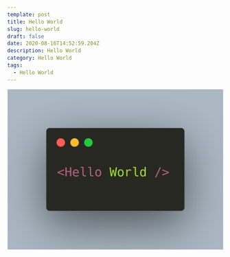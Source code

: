 ```yaml
---
template: post
title: Hello World
slug: hello-world
draft: false
date: 2020-08-16T14:52:59.204Z
description: Hello World
category: Hello World
tags:
  - Hello World
---
```

![Hello World](/media/hello-world.png)